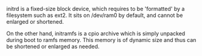 initrd is a fixed-size block device, which requires to be 'formatted' by a filesystem such as ext2. It sits on /dev/ram0 by default, and cannot be enlarged or shortened.

On the other hand, initramfs is a cpio archive which is simply unpacked during boot to ramfs memory. This memory is of dynamic size and thus can be shortened or enlarged as needed.
